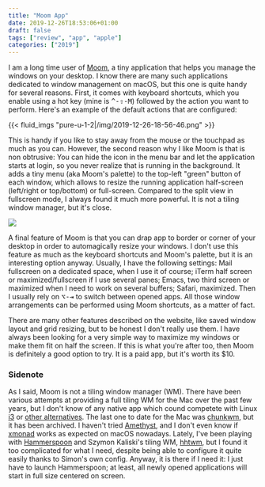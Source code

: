 ```yaml
---
title: "Moom App"
date: 2019-12-26T18:53:06+01:00
draft: false
tags: ["review", "app", "apple"]
categories: ["2019"]
---
```


I am a long time user of [Moom](https://manytricks.com/moom/), a tiny application that helps you manage the windows on your desktop. I know there are many such applications dedicated to window management on macOS, but this one is quite handy for several reasons. First, it comes with keyboard shortcuts, which you enable using a hot key (mine is <kbd>^-⇧-M</kbd>) followed by the action you want to perform. Here's an example of the default actions that are configured:

{{< fluid_imgs  "pure-u-1-2|/img/2019-12-26-18-56-46.png" >}}

This is handy if you like to stay away from the mouse or the touchpad as much as you can. However, the second reason why I like Moom is that is non obtrusive: You can hide the icon in the menu bar and let the application starts at login, so you never realize that is running in the background. It adds a tiny menu (aka Moom's palette) to the top-left "green" button of each window, which allows to resize the running application half-screen (left/right or top/bottom) or full-screen. Compared to the split view in fullscreen mode, I always found it much more powerful. It is not a tiling window manager, but it's close.

![](/img/2019-12-26-19-02-12.png)

A final feature of Moom is that you can drap app to border or corner of your desktop in order to automagically resize your windows. I don't use this feature as much as the keyboard shortcuts and Moom's palette, but it is an interesting option anyway. Usually, I have the following settings: Mail fullscreen on a dedicated space, when I use it of course; iTerm half screen or maximized/fullscreen if I use several panes; Emacs, two third screen or maximized when I need to work on several buffers; Safari, maximized. Then I usually rely on <kbd>⌥-⇥</kbd> to switch between opened apps. All those window arrangements can be performed using Moom shortcuts, as a matter of fact. 

There are many other features described on the website, like saved window layout and grid resizing, but to be honest I don't really use them. I have always been looking for a very simple way to maximize my windows or make them fit on half the screen. If this is what you're after too, then Moom is definitely a good option to try. It is a paid app, but it's worth its $10.



### Sidenote

As I said, Moom is not a tiling window manager (WM). There have been various attempts at providing a full tiling WM for the Mac over the past few years, but I don't know of any native app which cound competete with Linux [i3](https://i3wm.org) or [other alternatives](https://www.tecmint.com/best-tiling-window-managers-for-linux/). The last one to date for the Mac was [chunkwm](https://github.com/koekeishiya/chunkwm), but it has been archived. I haven't tried [Amethyst](https://github.com/ianyh/Amethyst), and I don't even know if [xmonad](https://xmonad.org) works as expected on macOS nowadays. Lately, I've been playing with [Hammerspoon](http://www.hammerspoon.org) and Szymon Kaliski's tiling WM, [hhtwm](https://github.com/szymonkaliski/hhtwm), but I found it too complicated for what I need, despite being able to configure it quite easily thanks to Simon's own config. Anyway, it is there if I need it: I just have to launch Hammerspoon; at least, all newly opened applications will start in full size centered on screen.